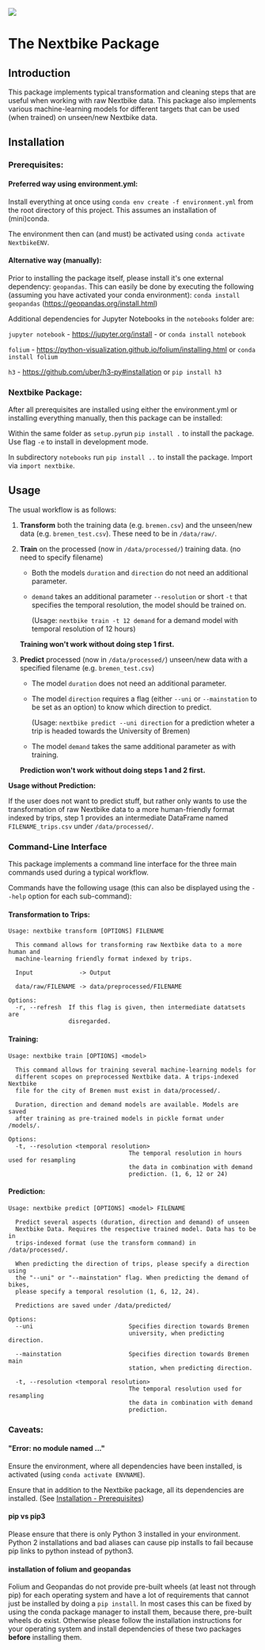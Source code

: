 ![](https://upload.wikimedia.org/wikipedia/commons/thumb/f/f3/Nextbike_Logo.svg/2000px-Nextbike_Logo.svg.png)

# The Nextbike Package
## Introduction
This package implements typical transformation and cleaning steps that are useful when working with raw Nextbike data.
This package also implements various machine-learning models for different targets that can be used (when trained) on unseen/new Nextbike data.

## Installation
### Prerequisites:
#### Preferred way using environment.yml:
Install everything at once using `conda env create -f environment.yml` from the root directory of this project.
This assumes an installation of (mini)conda.

The environment then can (and must) be activated using `conda activate NextbikeENV`.

#### Alternative way (manually):
Prior to installing the package itself, please install it's one external dependency: `geopandas`.
This can easily be done by executing the following (assuming you have activated your conda environment):
```conda install geopandas``` (https://geopandas.org/install.html)

Additional dependencies for Jupyter Notebooks in the `notebooks` folder are:

```jupyter notebook``` - https://jupyter.org/install - or `conda install notebook`

```folium``` - https://python-visualization.github.io/folium/installing.html or `conda install folium`

```h3``` - https://github.com/uber/h3-py#installation or `pip install h3`

### Nextbike Package:
After all prerequisites are installed using either the environment.yml or installing everything manually, then this package can be installed:

Within the same folder as ```setup.py```run ```pip install .``` to install the package. 
Use flag ```-e``` to install in development mode. 

In subdirectory ```notebooks``` run ```pip install ..``` to install the package. 
Import via ```import nextbike```.

## Usage
The usual workflow is as follows:
1. **Transform** both the training data (e.g. `bremen.csv`) and the unseen/new data (e.g. `bremen_test.csv`). These need to be in `/data/raw/`.

1. **Train** on the processed (now in `/data/processed/`) training data. (no need to specify filename)
    * Both the models `duration` and `direction`  do not need an additional parameter.
    * `demand` takes an additional parameter `--resolution` or short `-t` that specifies the temporal resolution, the model should be trained on. 
    
        (Usage: `nextbike train -t 12 demand` for a demand model with temporal resolution of 12 hours)

    **Training won't work without doing step 1 first.**

1. **Predict** processed (now in `/data/processed/`) unseen/new data with a specified filename (e.g. `bremen_test.csv`)
    * The model `duration` does not need an additional parameter.
    * The model `direction` requires a flag (either `--uni` or `--mainstation` to be set as an option) to know which direction to predict.

        (Usage: `nextbike predict --uni direction` for a prediction wheter a trip is headed towards the University of Bremen)
    * The model `demand` takes the same additional parameter as with training.
    
    **Prediction won't work without doing steps 1 and 2 first.**
    
**Usage without Prediction:**

If the user does not want to predict stuff, but rather only wants to use the transformation of raw Nextbike data to a more human-friendly format indexed by trips, step 1 provides an intermediate DataFrame named `FILENAME_trips.csv` under `/data/processed/`.

### Command-Line Interface
This package implements a command line interface for the three main commands used during a typical workflow.

Commands have the following usage (this can also be displayed using the `--help` option for each sub-command):

#### Transformation to Trips:
```
Usage: nextbike transform [OPTIONS] FILENAME

  This command allows for transforming raw Nextbike data to a more human and
  machine-learning friendly format indexed by trips.

  Input             -> Output

  data/raw/FILENAME -> data/preprocessed/FILENAME

Options:
  -r, --refresh  If this flag is given, then intermediate datatsets are
                 disregarded.
```

#### Training:
```
Usage: nextbike train [OPTIONS] <model>

  This command allows for training several machine-learning models for
  different scopes on preprocessed Nextbike data. A trips-indexed Nextbike
  file for the city of Bremen must exist in data/processed/.

  Duration, direction and demand models are available. Models are saved
  after training as pre-trained models in pickle format under /models/.

Options:
  -t, --resolution <temporal resolution>
                                  The temporal resolution in hours used for resampling
                                  the data in combination with demand
                                  prediction. (1, 6, 12 or 24)
```

#### Prediction:
```
Usage: nextbike predict [OPTIONS] <model> FILENAME

  Predict several aspects (duration, direction and demand) of unseen
  Nextbike Data. Requires the respective trained model. Data has to be in
  trips-indexed format (use the transform command) in /data/processed/.

  When predicting the direction of trips, please specify a direction using
  the "--uni" or "--mainstation" flag. When predicting the demand of bikes,
  please specify a temporal resolution (1, 6, 12, 24).

  Predictions are saved under /data/predicted/

Options:
  --uni                           Specifies direction towards Bremen
                                  university, when predicting direction.

  --mainstation                   Specifies direction towards Bremen main
                                  station, when predicting direction.

  -t, --resolution <temporal resolution>
                                  The temporal resolution used for resampling
                                  the data in combination with demand
                                  prediction.
```

### Caveats:

#### "Error: no module named ..."
Ensure the environment, where all dependencies have been installed, is activated (using `conda activate ENVNAME`).

Ensure that in addition to the Nextbike package, all its dependencies are installed. (See [Installation - Prerequisites](#installation))

#### pip vs pip3
Please ensure that there is only Python 3 installed in your environment. Python 2 installations and bad aliases can cause pip installs to fail because pip links to python instead of python3.

#### installation of folium and geopandas
Folium and Geopandas do not provide pre-built wheels (at least not through pip) for each operating system and have a lot of requirements that cannot just be installed by doing a `pip install`.
In most cases this can be fixed by using the conda package manager to install them, because there, pre-built wheels do exist.
Otherwise please follow the installation instructions for your operating system and install dependencies of these two packages **before** installing them.
